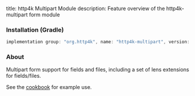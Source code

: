 title: http4k Multipart Module
description: Feature overview of the http4k-multipart form module

### Installation (Gradle)

```groovy
implementation group: "org.http4k", name: "http4k-multipart", version: "3.285.1"
```

### About

Multipart form support for fields and files, including a set of lens extensions for fields/files.

See the [cookbook](/cookbook/multipart_forms/) for example use.

